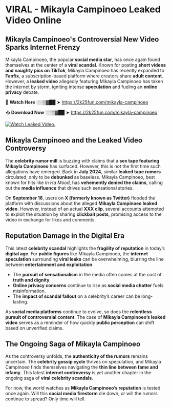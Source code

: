 # VIRAL - Mikayla Campinoeo Leaked Video Online

## **Mikayla Campinoeo's Controversial New Video Sparks Internet Frenzy**  

Mikayla Campinoeo, the popular **social media star**, has once again found themselves at the center of a **viral scandal**. Known for posting **short videos and naughty pics on TikTok**, Mikayla Campinoeo has recently expanded to **Fanfix**, a subscription-based platform where creators share **adult content**. However, a **leaked video** allegedly featuring Mikayla Campinoeo has taken the internet by storm, igniting intense **speculation** and fueling an **online privacy** debate.  

🔴 **Watch Here** ░░▒▓██ ➤ https://2k25fun.com/mikayla-campinoeo  

📥 **Download Now** ░░▒▓██ ➤ https://2k25fun.com/mikayla-campinoeo  

[![Watch Leaked Video.](https://miro.medium.com/v2/resize:fit:828/format:webp/1*cilzJN44JGOrTw9NJCrNHA.gif "Watch Leaked Video")](https://2k25fun.com/mikayla-campinoeo)

## **Mikayla Campinoeo and the Leaked Video Controversy**  

The **celebrity rumor mill** is buzzing with claims that a **sex tape featuring Mikayla Campinoeo** has surfaced. However, this is not the first time such allegations have emerged. Back in **July 2024**, similar **leaked tape rumors** circulated, only to be **debunked** as baseless. Mikayla Campinoeo, best known for hits like *In Ha Mood*, has **vehemently denied the claims**, calling out the **media influence** that drives such sensational stories.  

On **September 16**, users on **X (formerly known as Twitter)** flooded the platform with discussions about the alleged **Mikayla Campinoeo leaked video**. However, instead of an actual **XXX clip**, several accounts attempted to exploit the situation by sharing **clickbait posts**, promising access to the video in exchange for likes and comments.  

## **Reputation Damage in the Digital Era**  

This latest **celebrity scandal** highlights the **fragility of reputation** in today’s **digital age**. For **public figures** like Mikayla Campinoeo, the **internet speculation** surrounding **viral leaks** can be overwhelming, blurring the line between **entertainment and exploitation**.  

- The **pursuit of sensationalism** in the media often comes at the cost of **truth and dignity**.  
- **Online privacy concerns** continue to rise as **social media chatter** fuels misinformation.  
- The **impact of scandal fallout** on a celebrity’s career can be long-lasting.  

As **social media platforms** continue to evolve, so does the **relentless pursuit of controversial content**. The case of **Mikayla Campinoeo’s leaked video** serves as a reminder of how quickly **public perception** can shift based on unverified claims.  

## **The Ongoing Saga of Mikayla Campinoeo**  

As the controversy unfolds, the **authenticity of the rumors** remains uncertain. The **celebrity gossip cycle** thrives on speculation, and Mikayla Campinoeo finds themselves navigating the **thin line between fame and infamy**. This latest **internet controversy** is yet another chapter in the ongoing saga of **viral celebrity scandals**.  

For now, the world watches as **Mikayla Campinoeo’s reputation** is tested once again. Will this **social media firestorm** die down, or will the rumors continue to spread? Only time will tell.